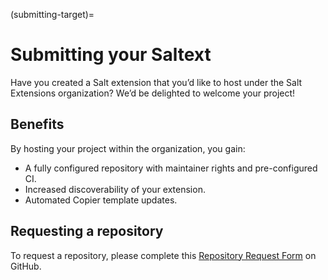 (submitting-target)=
# Submitting your Saltext

Have you created a Salt extension that you’d like to host under the Salt Extensions organization? We’d be delighted to welcome your project!

## Benefits

By hosting your project within the organization, you gain:

- A fully configured repository with maintainer rights and pre-configured CI.
- Increased discoverability of your extension.
- Automated Copier template updates.

## Requesting a repository

To request a repository, please complete this <a href="https://github.com/salt-extensions/community/issues/new?assignees=&labels=repo&projects=&template=repo.yml&title=%5BRepo+request%5D%3A+">Repository Request Form</a> on GitHub.
